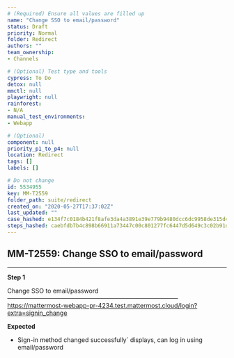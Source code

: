 ```yaml
---
# (Required) Ensure all values are filled up
name: "Change SSO to email/password"
status: Draft
priority: Normal
folder: Redirect
authors: ""
team_ownership: 
- Channels

# (Optional) Test type and tools
cypress: To Do
detox: null
mmctl: null
playwright: null
rainforest: 
- N/A
manual_test_environments: 
- Webapp

# (Optional)
component: null
priority_p1_to_p4: null
location: Redirect
tags: []
labels: []

# Do not change
id: 5534955
key: MM-T2559
folder_path: suite/redirect
created_on: "2020-05-27T17:37:02Z"
last_updated: ""
case_hashed: e134f7c0184b421f8afe3da4a3891e39e779b9480dcc6dc9958de315d47c697437158fd1ae5ec0c9a5690f3d5d2ec5bb
steps_hashed: caebfdb7b4c898b66911a73447c00c801277fc6447d5d649c3c02b91d92691e20c4087d3aa8d21416caa36c22b7b9111
---
```


## MM-T2559: Change SSO to email/password

---

**Step 1**

Change SSO to email/password\
————————————————————————————\
<https://mattermost-webapp-pr-4234.test.mattermost.cloud/login?extra=signin_change>

**Expected**

- Sign-in method changed successfully\` displays, can log in using email/password
